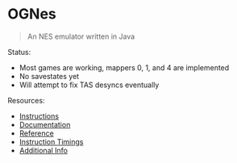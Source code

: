# OGNes
> An NES emulator written in Java

Status:

- Most games are working, mappers 0, 1, and 4 are implemented
- No savestates yet
- Will attempt to fix TAS desyncs eventually

Resources:

- [Instructions](http://www.obelisk.me.uk/6502/reference.html)
- [Documentation](http://nesdev.com/NESDoc.pdf)
- [Reference](http://wiki.nesdev.com/w/index.php/NES_reference_guide)
- [Instruction Timings](http://atarihq.com/danb/files/64doc.txt)
- [Additional Info](https://taywee.github.io/NerdyNights/nerdynights.html)
